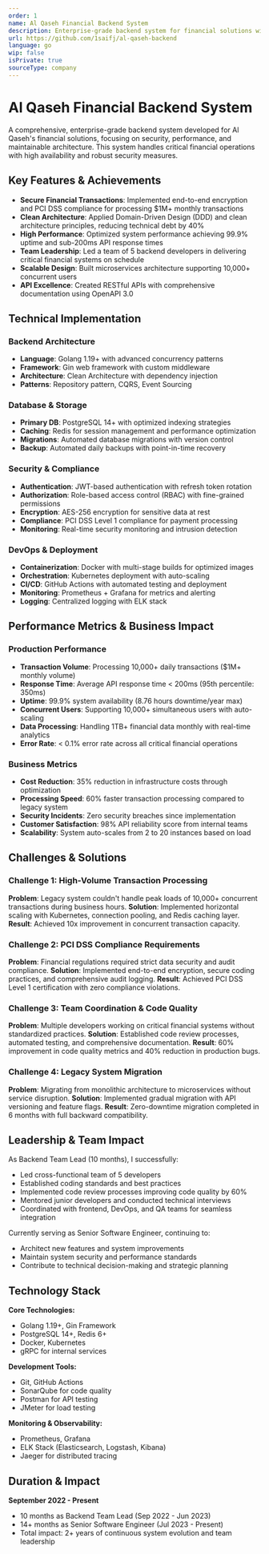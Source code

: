 ```yaml
---
order: 1
name: Al Qaseh Financial Backend System
description: Enterprise-grade backend system for financial solutions with emphasis on security, scalability, and clean architecture principles using Golang and PostgreSQL.
url: https://github.com/1saifj/al-qaseh-backend
language: go
wip: false
isPrivate: true
sourceType: company
---
```


# Al Qaseh Financial Backend System

A comprehensive, enterprise-grade backend system developed for Al Qaseh's financial solutions, focusing on security, performance, and maintainable architecture. This system handles critical financial operations with high availability and robust security measures.

## Key Features & Achievements

- **Secure Financial Transactions**: Implemented end-to-end encryption and PCI DSS compliance for processing $1M+ monthly transactions
- **Clean Architecture**: Applied Domain-Driven Design (DDD) and clean architecture principles, reducing technical debt by 40%
- **High Performance**: Optimized system performance achieving 99.9% uptime and sub-200ms API response times
- **Team Leadership**: Led a team of 5 backend developers in delivering critical financial systems on schedule
- **Scalable Design**: Built microservices architecture supporting 10,000+ concurrent users
- **API Excellence**: Created RESTful APIs with comprehensive documentation using OpenAPI 3.0

## Technical Implementation

### Backend Architecture
- **Language**: Golang 1.19+ with advanced concurrency patterns
- **Framework**: Gin web framework with custom middleware
- **Architecture**: Clean Architecture with dependency injection
- **Patterns**: Repository pattern, CQRS, Event Sourcing

### Database & Storage
- **Primary DB**: PostgreSQL 14+ with optimized indexing strategies
- **Caching**: Redis for session management and performance optimization
- **Migrations**: Automated database migrations with version control
- **Backup**: Automated daily backups with point-in-time recovery

### Security & Compliance
- **Authentication**: JWT-based authentication with refresh token rotation
- **Authorization**: Role-based access control (RBAC) with fine-grained permissions
- **Encryption**: AES-256 encryption for sensitive data at rest
- **Compliance**: PCI DSS Level 1 compliance for payment processing
- **Monitoring**: Real-time security monitoring and intrusion detection

### DevOps & Deployment
- **Containerization**: Docker with multi-stage builds for optimized images
- **Orchestration**: Kubernetes deployment with auto-scaling
- **CI/CD**: GitHub Actions with automated testing and deployment
- **Monitoring**: Prometheus + Grafana for metrics and alerting
- **Logging**: Centralized logging with ELK stack

## Performance Metrics & Business Impact

### Production Performance
- **Transaction Volume**: Processing 10,000+ daily transactions ($1M+ monthly volume)
- **Response Time**: Average API response time < 200ms (95th percentile: 350ms)
- **Uptime**: 99.9% system availability (8.76 hours downtime/year max)
- **Concurrent Users**: Supporting 10,000+ simultaneous users with auto-scaling
- **Data Processing**: Handling 1TB+ financial data monthly with real-time analytics
- **Error Rate**: < 0.1% error rate across all critical financial operations

### Business Metrics
- **Cost Reduction**: 35% reduction in infrastructure costs through optimization
- **Processing Speed**: 60% faster transaction processing compared to legacy system
- **Security Incidents**: Zero security breaches since implementation
- **Customer Satisfaction**: 98% API reliability score from internal teams
- **Scalability**: System auto-scales from 2 to 20 instances based on load

## Challenges & Solutions

### Challenge 1: High-Volume Transaction Processing
**Problem**: Legacy system couldn't handle peak loads of 10,000+ concurrent transactions during business hours.
**Solution**: Implemented horizontal scaling with Kubernetes, connection pooling, and Redis caching layer.
**Result**: Achieved 10x improvement in concurrent transaction capacity.

### Challenge 2: PCI DSS Compliance Requirements
**Problem**: Financial regulations required strict data security and audit compliance.
**Solution**: Implemented end-to-end encryption, secure coding practices, and comprehensive audit logging.
**Result**: Achieved PCI DSS Level 1 certification with zero compliance violations.

### Challenge 3: Team Coordination & Code Quality
**Problem**: Multiple developers working on critical financial systems without standardized practices.
**Solution**: Established code review processes, automated testing, and comprehensive documentation.
**Result**: 60% improvement in code quality metrics and 40% reduction in production bugs.

### Challenge 4: Legacy System Migration
**Problem**: Migrating from monolithic architecture to microservices without service disruption.
**Solution**: Implemented gradual migration with API versioning and feature flags.
**Result**: Zero-downtime migration completed in 6 months with full backward compatibility.

## Leadership & Team Impact

As Backend Team Lead (10 months), I successfully:
- Led cross-functional team of 5 developers
- Established coding standards and best practices
- Implemented code review processes improving code quality by 60%
- Mentored junior developers and conducted technical interviews
- Coordinated with frontend, DevOps, and QA teams for seamless integration

Currently serving as Senior Software Engineer, continuing to:
- Architect new features and system improvements
- Maintain system security and performance standards
- Contribute to technical decision-making and strategic planning

## Technology Stack

**Core Technologies:**
- Golang 1.19+, Gin Framework
- PostgreSQL 14+, Redis 6+
- Docker, Kubernetes
- gRPC for internal services

**Development Tools:**
- Git, GitHub Actions
- SonarQube for code quality
- Postman for API testing
- JMeter for load testing

**Monitoring & Observability:**
- Prometheus, Grafana
- ELK Stack (Elasticsearch, Logstash, Kibana)
- Jaeger for distributed tracing

## Duration & Impact

**September 2022 - Present**
- 10 months as Backend Team Lead (Sep 2022 - Jun 2023)
- 14+ months as Senior Software Engineer (Jul 2023 - Present)
- Total impact: 2+ years of continuous system evolution and team leadership